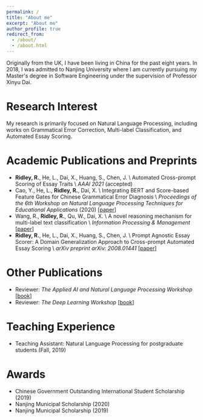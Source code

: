 ```yaml
---
permalink: /
title: "About me"
excerpt: "About me"
author_profile: true
redirect_from: 
  - /about/
  - /about.html
---
```


Originally from the UK, I have been living in China for the past eight years. In 2018, I was admitted to Nanjing University where I am currently pursuing my Master's degree in Software Engineering under the supervision of Professor Xinyu Dai.

Research Interest
======

My research is primarily focused on Natural Language Processing, including works on Grammatical Error Correction, Multi-label Classification, and Automated Essay Scoring.

Academic Publications and Preprints
======
* **Ridley, R.**, He, L., Dai, X., Huang, S., Chen, J. \\
Automated Cross-prompt Scoring of Essay Traits \\
*AAAI 2021* (accepted)
* Cao, Y., He, L., **Ridley, R.**, Dai, X. \\
Integrating BERT and Score-based Feature Gates for Chinese Grammatical Error Diagnosis \\
*Proceedings of the 6th Workshop on Natural Language Processing Techniques for Educational Applications* (2020) [[paper](https://www.aclweb.org/anthology/2020.nlptea-1.7/)]
* Wang, R., **Ridley, R.**, Qu, W., Dai, X. \\
A novel reasoning mechanism for multi-label text classification \\
*Information Processing & Management* [[paper](https://www.sciencedirect.com/science/article/pii/S0306457320309341)]
* **Ridley, R.**, He, L., Dai, X., Huang, S., Chen, J. \\
Prompt Agnostic Essay Scorer: A Domain Generalization Approach to Cross-prompt Automated Essay Scoring \\
*arXiv preprint arXiv: 2008.01441* [[paper](https://arxiv.org/abs/2008.01441v1)]

Other Publications
======
* Reviewer: *The Applied AI and Natural Language Processing Workshop* [[book](https://www.packtpub.com/product/the-applied-ai-and-natural-language-processing-workshop/9781800208742)]
* Reviewer: *The Deep Learning Workshop* [[book](https://www.packtpub.com/product/the-deep-learning-workshop/9781839219856)]

Teaching Experience
======
* Teaching Assistant: Natural Language Processing for postgraduate students (Fall, 2019)

Awards
======
* Chinese Government Outstanding International Student Scholarship (2019)
* Nanjing Municipal Scholarship (2020)
* Nanjing Municipal Scholarship (2019)
